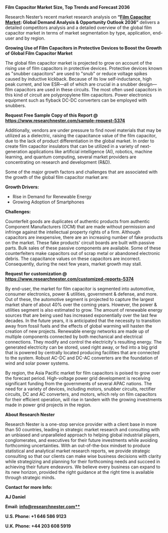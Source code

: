 ﻿**Film Capacitor Market Size, Top Trends and Forecast 2036**

Research Nester’s recent market research analysis on **“[Film Capacitor Market](https://www.researchnester.com/reports/film-capacitor-market/5374): Global Demand Analysis & Opportunity Outlook 2036”** delivers a detailed competitors analysis and a detailed overview of the global film capacitor market in terms of market segmentation by type, application, end-user and by region.  

**Growing Use of Film Capacitors in Protective Devices to Boost the Growth of Global Film Capacitor Market** 

The global film capacitor market is projected to grow on account of the rising use of film capacitors in protective devices. Protective devices known as "snubber capacitors" are used to "snub" or reduce voltage spikes caused by inductive kickback. Because of its low self-inductance, high peak current, and low ESR—all of which are crucial in a snubber design—film capacitors are used in these circuits. The most often used capacitors in this kind of circuit are polypropylene film capacitors. Power electronics equipment such as flyback DC-DC converters can be employed with snubbers. 

<a name="_hlk171071039"></a><a name="_hlk171070549"></a>**Request Free Sample Copy of this Report @ <https://www.researchnester.com/sample-request-5374>** 

Additionally, vendors are under pressure to find novel materials that may be utilized as a dielectric, raising the capacitance value of the film capacitor, due to the lack of product differentiation in the global market. In order to create film capacitor insulators that can be utilized in a variety of next-generation applications like artificial intelligence (AI), robotics, machine learning, and quantum computing, several market providers are concentrating on research and development (R&D). 

Some of the major growth factors and challenges that are associated with the growth of the global film capacitor market are: 

**Growth Drivers:**

- Rise in Demand for Renewable Energy 
- Growing Adoption of Smartphones 

**Challenges:**

Counterfeit goods are duplicates of authentic products from authentic Component Manufacturers (OCM) that are made without permission and infringe against the intellectual property rights of a firm. Although capacitors are inexpensive, there are an increasing number of fake products on the market. These fake products' circuit boards are built with passive parts. Bulk sales of these passive components are available. Some of these counterfeiters make capacitors out of scrap metal or abandoned electronic debris. The capacitance values on these capacitors are incorrect. Consequently, during the next few years, market growth may stall. 

**Request for customization @ <https://www.researchnester.com/customized-reports-5374>** 

By end-user, the market for film capacitor is segmented into automotive, consumer electronics, power & utilities, government & defense, and more. Out of these, the automotive segment is projected to capture the largest market share of about 40% over the coming years. However, the power & utilities segment is also estimated to grow. The amount of renewable energy sources that are being used has increased exponentially over the last few decades. In the future years, it is anticipated that the necessity to transition away from fossil fuels and the effects of global warming will hasten the creation of new projects. Renewable energy networks are made up of multiple components connected by both mechanical and electrical connections.  They modify and control the electricity's resulting energy. The generated electricity can be stored, used right away, or fed into a big grid that is powered by centrally located producing facilities that are connected to the system. Robust AC-DC and DC-AC converters are the foundation of wind and solar power systems. 

By region, the Asia Pacific market for film capacitors is poised to grow over the forecast period. High-voltage power grid development is receiving significant funding from the governments of several APAC nations.  The need for a variety of devices, including motors, snubber circuits, rectifier circuits, DC and AC converters, and motors, which rely on film capacitors for their efficient operation, will rise in tandem with the growing investments made in power grid projects in the region.

<a name="_hlk171070200"></a>**About Research Nester**

Research Nester is a one-stop service provider with a client base in more than 50 countries, leading in strategic market research and consulting with an unbiased and unparalleled approach to helping global industrial players, conglomerates, and executives for their future investments while avoiding forthcoming uncertainties. With an out-of-the-box mindset to produce statistical and analytical market research reports, we provide strategic consulting so that our clients can make wise business decisions with clarity while strategizing and planning for their forthcoming needs and succeed in achieving their future endeavors. We believe every business can expand to its new horizon, provided the right guidance at the right time is available through strategic minds.

**Contact for more Info:**

**AJ Daniel**

**Email: [info@researchnester.com**](mailto:info@researchnester.com)**

**U.S. Phone: +1 646 586 9123** 

**U.K. Phone: +44 203 608 5919** 
